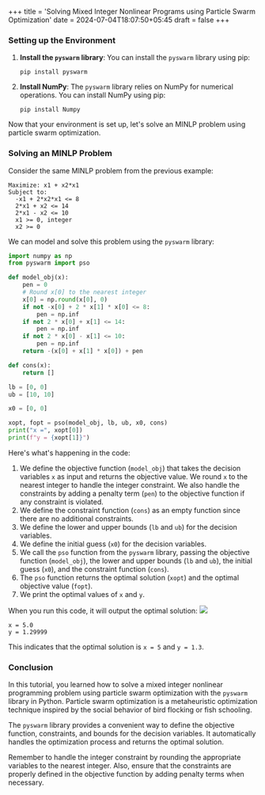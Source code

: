 +++
title = 'Solving Mixed Integer Nonlinear Programs using Particle Swarm Optimization'
date = 2024-07-04T18:07:50+05:45
draft = false
+++

### Setting up the Environment

1. **Install the `pyswarm` library**: You can install the `pyswarm` library using pip:
   ```
   pip install pyswarm
   ```

2. **Install NumPy**: The `pyswarm` library relies on NumPy for numerical operations. You can install NumPy using pip:
   ```
   pip install Numpy
   ```

Now that your environment is set up, let's solve an MINLP problem using particle swarm optimization.

### Solving an MINLP Problem

Consider the same MINLP problem from the previous example:

```
Maximize: x1 + x2*x1
Subject to:
  -x1 + 2*x2*x1 <= 8
  2*x1 + x2 <= 14
  2*x1 - x2 <= 10
  x1 >= 0, integer
  x2 >= 0
```

We can model and solve this problem using the `pyswarm` library:

```python
import numpy as np
from pyswarm import pso

def model_obj(x):
    pen = 0
    # Round x[0] to the nearest integer
    x[0] = np.round(x[0], 0)
    if not -x[0] + 2 * x[1] * x[0] <= 8:
        pen = np.inf
    if not 2 * x[0] + x[1] <= 14:
        pen = np.inf
    if not 2 * x[0] - x[1] <= 10:
        pen = np.inf
    return -(x[0] + x[1] * x[0]) + pen

def cons(x):
    return []

lb = [0, 0]
ub = [10, 10]

x0 = [0, 0]

xopt, fopt = pso(model_obj, lb, ub, x0, cons)
print("x =", xopt[0])
print(f"y = {xopt[1]}")
```

Here's what's happening in the code:

1. We define the objective function (`model_obj`) that takes the decision variables `x` as input and returns the objective value. We round `x` to the nearest integer to handle the integer constraint. We also handle the constraints by adding a penalty term (`pen`) to the objective function if any constraint is violated.
2. We define the constraint function (`cons`) as an empty function since there are no additional constraints.
3. We define the lower and upper bounds (`lb` and `ub`) for the decision variables.
4. We define the initial guess (`x0`) for the decision variables.
5. We call the `pso` function from the `pyswarm` library, passing the objective function (`model_obj`), the lower and upper bounds (`lb` and `ub`), the initial guess (`x0`), and the constraint function (`cons`).
6. The `pso` function returns the optimal solution (`xopt`) and the optimal objective value (`fopt`).
7. We print the optimal values of `x` and `y`.

When you run this code, it will output the optimal solution:
![](https://images2.imgbox.com/30/70/DavX2Apn_o.png)
```
x = 5.0
y = 1.29999
```

This indicates that the optimal solution is `x = 5` and `y = 1.3`.

### Conclusion

In this tutorial, you learned how to solve a mixed integer nonlinear programming problem using particle swarm optimization with the `pyswarm` library in Python. Particle swarm optimization is a metaheuristic optimization technique inspired by the social behavior of bird flocking or fish schooling.

The `pyswarm` library provides a convenient way to define the objective function, constraints, and bounds for the decision variables. It automatically handles the optimization process and returns the optimal solution.

Remember to handle the integer constraint by rounding the appropriate variables to the nearest integer. Also, ensure that the constraints are properly defined in the objective function by adding penalty terms when necessary.